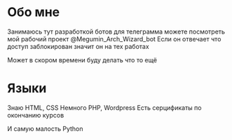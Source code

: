 # Обо мне
Занимаюсь тут разработкой ботов для телеграмма можете посмотреть мой рабочий проект @Megumin_Arch_Wizard_bot
Если он отвечает что доступ заблокирован значит он на тех работах

Может в скором времени буду делать что то ещё

# Языки
Знаю HTML, CSS
Немного PHP, Wordpress
Есть серцификаты по окончанию курсов

И самую малость Python
